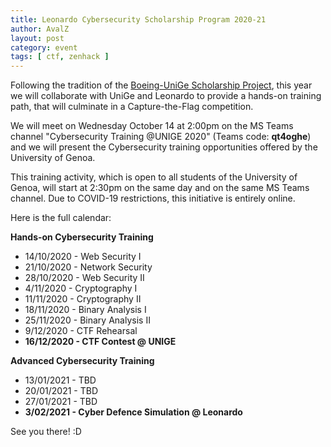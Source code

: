 ```yaml
---
title: Leonardo Cybersecurity Scholarship Program 2020-21
author: AvalZ
layout: post
category: event
tags: [ ctf, zenhack ]
---
```


Following the tradition of the [Boeing-UniGe Scholarship Project](https://zenhack.it/class/2018/02/05/boeing-ctf/),
this year we will collaborate with UniGe and Leonardo to provide a hands-on training path,
that will culminate in a Capture-the-Flag competition.

We will meet on Wednesday October 14 at 2:00pm on the MS Teams channel "Cybersecurity Training @UNIGE 2020" (Teams code: **qt4oghe**)
and we will present the Cybersecurity training opportunities offered by the University of Genoa.

This training activity, which is open to all students of the University of Genoa,
will start at 2:30pm on the same day and on the same MS Teams channel.
Due to COVID-19 restrictions, this initiative is entirely online.

Here is the full calendar:

**Hands-on Cybersecurity Training**

- 14/10/2020 - Web Security I
- 21/10/2020 - Network Security
- 28/10/2020 - Web Security II
- 4/11/2020 - Cryptography I
- 11/11/2020 - Cryptography II
- 18/11/2020 - Binary Analysis I
- 25/11/2020 - Binary Analysis II
- 9/12/2020 - CTF Rehearsal
- **16/12/2020 - CTF Contest @ UNIGE**

**Advanced Cybersecurity Training**

- 13/01/2021 - TBD
- 20/01/2021 - TBD
- 27/01/2021 - TBD
- **3/02/2021 - Cyber Defence Simulation @ Leonardo**

See you there! :D
